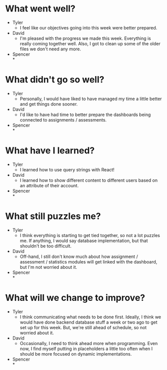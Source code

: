# What went well?   

* Tyler   
    * I feel like our objectives going into this week were better prepared.
* David   
    * I'm pleased with the progress we made this week. Everything is really coming together well. Also, I got to clean up some of the older files we don't need any more.
* Spencer   
    * 
    
# What didn't go so well?   

* Tyler    
    * Personally, I would have liked to have managed my time a little better and get things done sooner.
* David  
    * I'd like to have had time to better prepare the dashboards being connected to assignments / assessments.
* Spencer  
    * 

# What have I learned?   

* Tyler     
    * I learned how to use query strings with React!
* David   
    * I learned how to show different content to different users based on an attribute of their account.
* Spencer   
    * 

# What still puzzles me?   

* Tyler   
    * I think everything is starting to get tied together, so not a lot puzzles me.  If anything, I would say database implementation, but that shouldn't be too difficult.
* David   
    * Off-hand, I still don't know much about how assignment / assessment / statistics modules will get linked with the dashboard, but I'm not worried about it.
* Spencer   
    * 

# What will we change to improve?   

* Tyler   
    * I think communicating what needs to be done first.  Ideally, I think we would have done backend database stuff a week or two ago to get set up for this week.  But, we're still ahead of schedule, so not worried about it.
* David   
    * Occasionally, I need to think ahead more when programming. Even now, I find myself putting in placeholders a little too often when I should be more focused on dynamic implementations.
* Spencer   
    * 
